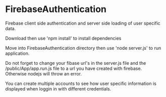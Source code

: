 # FirebaseAuthentication
Firebase client side authentication and server side loading of user specific data.

Download then use 'npm install' to install dependencies

Move into FirebaseAuthentication directory then use 'node server.js' to run application.

Do not forget to change your fibase url's in the server.js file and the /public/App/app.run.js file to a url you have created with firebase. Otherwise nodejs will throw an error.

You can create multiple accounts to see how user specific information is displayed when loggin in with different credentials.

